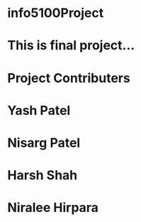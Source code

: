 # info5100Project
# 
# This is final project...
#
# Project Contributers
# Yash Patel
# Nisarg Patel
# Harsh Shah
# Niralee Hirpara